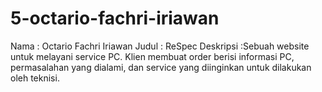 # 5-octario-fachri-iriawan
Nama       : Octario Fachri Iriawan
Judul      : ReSpec
Deskripsi  :Sebuah website untuk melayani service PC. Klien membuat order berisi informasi PC, permasalahan yang dialami, dan service yang diinginkan untuk dilakukan oleh teknisi.
